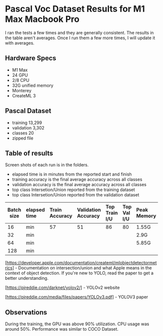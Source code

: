 # Pascal Voc Dataset Results for M1 Max Macbook Pro

I ran the tests a few times and they are generally consistent. The results in the table aren't averages. Once I run them a few more times, I will update it with averages.

## Hardware Specs
* M1 Max
* 24 GPU
* 2/8 CPU
* 32G unified memory
* Monterey
* CreateML 3

## Pascal Dataset

* training 13,299 
* validation 3,302 
* classes 20
* zipped file 

## Table of results

Screen shots of each run is in the folders.

* elapsed time is in minutes from the reported start and finish
* training accuracy is the final average accuracy across all classes
* validation accuracy is the final average accuracy across all classes
* top class Intersetion/Union reported from the training dataset
* top class Intersetion/Union reported from the validation dataset

|Batch size | elapsed time | Train Accuracy | Validation Accuracy | Top Train I/U | Top Val I/U | Peak Memory |
|-----------|:-------------|:---------------|:--------------------|:--------------|:------------|:------------|
| 16       |  min      | 57             | 51                  | 86            | 80         | 1.55G |
| 32       |  min      |              |                   |             |          | 2.9G |
| 64       |  min      |              |                   |             |          | 5.85G |
| 128      |  min      |              |                   |             |          |  |

[https://developer.apple.com/documentation/createml/mlobjectdetectormetrics] - Documentation on intersection/union and what Apple means in the context of object detection. If you're new to YOLO, read the paper to get a better understanding.

[https://pjreddie.com/darknet/yolov2/] - YOLOv2 website

[https://pjreddie.com/media/files/papers/YOLOv3.pdf] - YOLOV3 paper

## Observations

During the training, the GPU was above 90% utilization. CPU usage was around 50%. Performance was similar to COCO Dataset.

